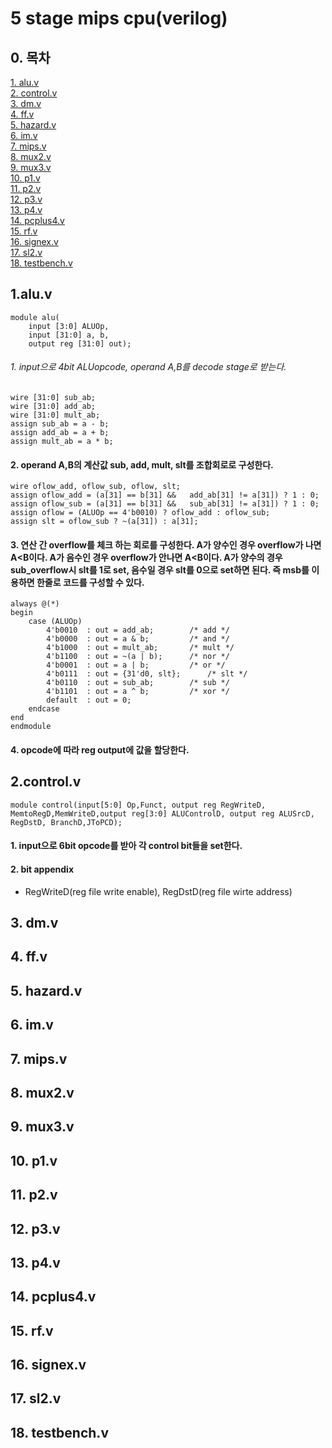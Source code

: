 # 5 stage mips cpu(verilog)
## 0. 목차  
[1. alu.v](#1)  
[2. control.v](#2)  
[3. dm.v](#3)  
[4. ff.v](#4)  
[5. hazard.v](#5)  
[6. im.v](#6)  
[7. mips.v](#7)  
[8. mux2.v](#8)  
[9. mux3.v](#9)  
[10. p1.v](#10)  
[11. p2.v](#11)  
[12. p3.v](#12)  
[13. p4.v](#13)  
[14. pcplus4.v](#14)  
[15. rf.v](#15)  
[16. signex.v](#16)  
[17. sl2.v](#17)  
[18. testbench.v](#18)  



<a name="1"></a>
## 1.alu.v

	module alu(
		input [3:0] ALUOp,
		input [31:0] a, b,
		output reg [31:0] out);
###### 1. input으로 4bit ALUopcode,  operand A,B를 decode stage로 받는다.
	wire [31:0] sub_ab;
	wire [31:0] add_ab;
	wire [31:0] mult_ab;
	assign sub_ab = a - b;
	assign add_ab = a + b;
	assign mult_ab = a * b;
#### 2. operand A,B의 계산값 sub, add, mult, slt를 조합회로로 구성한다.
	wire oflow_add, oflow_sub, oflow, slt;
	assign oflow_add = (a[31] == b[31] && 	add_ab[31] != a[31]) ? 1 : 0;
	assign oflow_sub = (a[31] == b[31] && 	sub_ab[31] != a[31]) ? 1 : 0;
	assign oflow = (ALUOp == 4'b0010) ? oflow_add : oflow_sub;
	assign slt = oflow_sub ? ~(a[31]) : a[31];
#### 3.  연산 간 overflow를 체크 하는 회로를 구성한다.  A가 양수인 경우 overflow가 나면 A<B이다. A가 음수인 경우 overflow가 안나면 A<B이다.  A가 양수의 경우 sub_overflow시 slt를 1로 set, 음수일 경우 slt를 0으로 set하면 된다.  즉 msb를 이용하면 한줄로 코드를 구성할 수 있다.
	always @(*) 
	begin
		case (ALUOp)
			4'b0010  : out = add_ab;		/* add */
			4'b0000  : out = a & b;			/* and */
			4'b1000  : out = mult_ab;		/* mult */
			4'b1100  : out = ~(a | b);		/* nor */
			4'b0001  : out = a | b;			/* or */
			4'b0111  : out = {31'd0, slt};		/* slt */
			4'b0110  : out = sub_ab;		/* sub */
			4'b1101  : out = a ^ b;			/* xor */
			default  : out = 0;
		endcase
	end
	endmodule
#### 4.  opcode에 따라 reg output에 값을 할당한다.  

<a name="2"></a>
## 2.control.v
	module control(input[5:0] Op,Funct, output reg RegWriteD, MemtoRegD,MemWriteD,output reg[3:0] ALUControlD, output reg ALUSrcD, RegDstD, BranchD,JToPCD);
#### 1. input으로 6bit opcode를 받아 각 control bit들을 set한다.
#### 2. bit appendix
* RegWriteD(reg file write enable), RegDstD(reg file wirte address)

<a name="3"></a>
## 3. dm.v


<a name="4"></a>
## 4. ff.v


<a name="5"></a>
## 5. hazard.v


<a name="6"></a>
## 6. im.v


<a name="7"></a>
## 7. mips.v


<a name="8"></a>
## 8. mux2.v


<a name="9"></a>
## 9. mux3.v


<a name="10"></a>
## 10. p1.v


<a name="11"></a>
## 11. p2.v


<a name="12"></a>
## 12. p3.v



<a name="13"></a>
## 13. p4.v


<a name="14"></a>
## 14. pcplus4.v


<a name="15"></a>
## 15. rf.v


<a name="16"></a>
## 16. signex.v



<a name="17"></a>
## 17. sl2.v


<a name="18"></a>
## 18. testbench.v 

<!--stackedit_data:
eyJoaXN0b3J5IjpbLTE3MzQyNDA2OTgsLTIyMjc2OTExNiwtMj
gyNTE4MTAxLC02MTU0MjE5NzQsLTIwMjAwNzkzMzQsMTY1NTE0
NTc0NiwtMTQ3MzI5ODgyMiwxNTA1NTQ4MjI4LDE0MzU1MjkxMj
YsLTEwNzYxNTg4ODEsLTIwNDE1OTAzMDUsLTIxNzkxNDQyNiwy
NjI2OTQzNDYsMTQwODEwOTA3MiwxMzc2ODAxNjYwLDE1MjE4ND
EyMjIsNTIxMzIzNzQ1LDE0NDgxODYzNDgsLTgzMjk5MjI2Nywx
ODEzNDQ5MjFdfQ==
-->